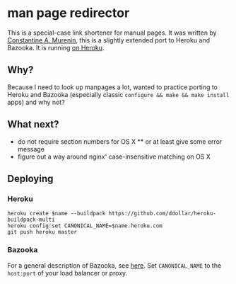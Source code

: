 # man page redirector

This is a special-case link shortener for manual pages. It was written by [Constantine A. Murenin](http://mdoc.su/), this is a slightly extended port to Heroku and Bazooka. It is running [on Heroku](http://mdoc.herokuapp.com/).

## Why?

Because I need to look up manpages a lot, wanted to practice porting to Heroku and Bazooka (especially classic `configure && make && make install` apps) and why not?

## What next?

* do not require section numbers for OS X
** or at least give some error message
* figure out a way around nginx' case-insensitive matching on OS X

## Deploying

### Heroku

    heroku create $name --buildpack https://github.com/ddollar/heroku-buildpack-multi
    heroku config:set CANONICAL_NAME=$name.heroku.com
    git push heroku master

### Bazooka

For a general description of Bazooka, see [here](http://gotocon.com/dl/goto-zurich-2013/slides/AlexanderSimmerl_and_MattProud_BuildingAnInHouseHeroku.pdf). Set `CANONICAL_NAME` to the `host:port` of your load balancer or proxy.

